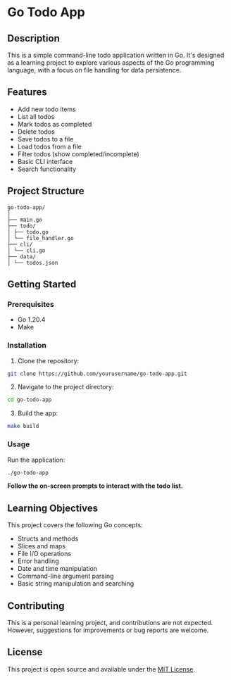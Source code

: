# Go Todo App

## Description

This is a simple command-line todo application written in Go. It's designed as a learning project to explore various aspects of the Go programming language, with a focus on file handling for data persistence.

## Features

- Add new todo items
- List all todos
- Mark todos as completed
- Delete todos
- Save todos to a file
- Load todos from a file
- Filter todos (show completed/incomplete)
- Basic CLI interface
- Search functionality

## Project Structure
```
go-todo-app/
│
├── main.go
├── todo/
│ ├── todo.go
│ └── file_handler.go
├── cli/
│ └── cli.go
├── data/
│ └── todos.json
```

## Getting Started

### Prerequisites

- Go 1.20.4
- Make

### Installation

1. Clone the repository:
```sh
git clone https://github.com/yourusername/go-todo-app.git

```

2. Navigate to the project directory:
```sh
cd go-todo-app
```

3. Build the app:

```sh
make build
```

### Usage

Run the application:

```sh
./go-todo-app

```

**Follow the on-screen prompts to interact with the todo list.**

## Learning Objectives

This project covers the following Go concepts:

- Structs and methods
- Slices and maps
- File I/O operations
- Error handling
- Date and time manipulation
- Command-line argument parsing
- Basic string manipulation and searching

## Contributing

This is a personal learning project, and contributions are not expected. However, suggestions for improvements or bug reports are welcome.

## License

This project is open source and available under the [MIT License](LICENSE).
